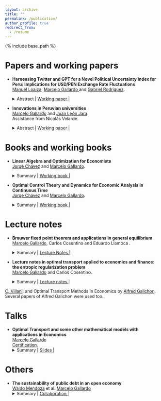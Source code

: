```yaml
---
layout: archive
title: ""
permalink: /publication/
author_profile: true
redirect_from:
  - /resume
---
```


{% include base_path %}

Papers and working papers
======


* **Harnessing Twitter and GPT for a Novel Political Uncertainty Index for Peru: Implications for USD/PEN Exchange Rate Fluctuations** <br>
  [Manuel Loaiza](https://github.com/ManuelLoaizaVasquez), <u> Marcelo Gallardo </u> and [Gabriel Rodriguez](https://www.pucp.edu.pe/profesor/gabriel-rodriguez-briones/). <br>
  <details> 
    <summary>
        Abstract |
        <a href="https://drive.google.com/file/d/191VdL1Q-sk_PgVwwIVhsqSkiVO7d0zt4/view?usp=sharing" role="button" target="_blank"> Working paper </a> | 
    </summary> This study examines the impact of political uncertainty on key macroeconomic variables, including the USD to  PEN exchange rate, through a specialized index built from social media analysis. Tweets from prominent Peruvian figures (2018-2023) are analyzed and labeled by GPT-3.5 Turbo, determining their stance on Peru's political and economic situation. This process contributes to the creation of a political uncertainty time series. This series, indicative of Peru's economic climate, is integrated with a (chosen macroeconomic forecasting method) to enhance the prediction of macroeconomic trends, with a focus on currency exchange dynamics.
  </details>  
  
* **Innovations in Peruvian universities** <br>
  <u>Marcelo Gallardo</u> and [Juan León Jara](https://www.pucp.edu.pe/profesor/juan-leon-jara-almonte).<br>
  Assistance from Nicolás Velarde. <br>
  <details> 
    <summary>
        Abstract |
        <a href="https://drive.google.com/file/d/13RsjJaxJ6OKvsJEDXPGfzMQWwjX3pCiQ/view?usp=sharing" role="button" target="_blank"> Working paper </a> | 
    </summary>
   This paper proposes an innovation indicator for Peruvian universities, emphasizing scientific innovation in fields like engineering and pure sciences. The construction of this indicator is based on a selected dataset and employs confirmatory factor analysis for robust measurement. Additionally, K-means clustering is used to identify innovation clusters among universities. The validity of the indicator is examined through its correlation with university rankings and the exploration of the relationship between innovation levels and post-graduation income. This study provides a focused lens on scientific innovation in higher education, offering insights into academic and policy implications in Peru.
  </details>

Books and working books
======
  
* **Linear Algebra and Optimization for Economists** <br>
 [Jorge Chávez](https://www.pucp.edu.pe/profesor/jorge-chavez-fuentes) and <u>Marcelo Gallardo</u>. <br>
  <details> 
    <summary>
        Summary |
        <a href="https://drive.google.com/file/d/1GBv4FqKyZx87riZPSgLmnIxi_U6UtR6r/view?usp=sharing" role="button" target="_blank"> Working book </a> | 
    </summary>
  Working book about Linear Algebra and Static Optimization for Economists. Linear algebra, topology in normed vector spaces, convex analysis, optimization, and applications to microeconomics.
  </details>


* **Optimal Control Theory and Dynamics for Economic Analysis in Continuous Time** <br>
 [Jorge Chávez](https://www.pucp.edu.pe/profesor/jorge-chavez-fuentes) and <u>Marcelo Gallardo</u>. <br>
  <details> 
    <summary>
        Summary |
        <a href="https://drive.google.com/file/d/1Dxo4IkOWdpwNhx_h1ZbiMRoto6Gqx8Td/view?usp=sharing" role="button" target="_blank"> Working book </a> | 
    </summary>
  Working book about Dynamical Systems and Optimal Control in continuous time. Ordinary differential equations, linear systems, nonlinear systems, calculus of variations, and optimal control theory. Applications to economic growth models such as Solow and Ramsey‑Cass‑Koopsman.
  </details>

Lecture notes
======

* **Brouwer fixed point theorem and applications in general equilibrium** <br>
  <u>Marcelo Gallardo</u>, Carlos Cosentino and Eduardo Llamoca . <br>
  <details> 
    <summary>
        Summary |
        <a href="https://drive.google.com/file/d/1ok2xRQ9KbxPA029Tf0FPgaBjyZDXtUsU/view?usp=sharing" role="button" target="_blank"> Lecture Notes </a> | 
    </summary> We develop a path towards the proof of Brouwer's Fixed Point Theorem, although based on several sources, of our construction. We also present an application in economic theory. Specifically, we focus on general equilibrium theory. We aim to provide the simplest possible proof, the only requirements are real analysis and general topology. Besides one Lemma which is not proved in its most general case, we provide proofs for all the results building up to the main theorem. Furthermore, as far as we know, the combination of elements that we present in this document has not been displayed in this exact form before. It is important to mention that this work does not seek to be original or innovative in the sense that it does not present any new results in the literature. Our objective is simply to develop an understandable approach to Brouwer's Fixed Point Theorem and its applications in general equilibrium.
  </details>

* **Lecture notes in optimal transport applied to economics and finance: the entropic regularization problem** <br>
 <u>Marcelo Gallardo</u> and Carlos Cosentino. <br>
  <details> 
    <summary>
        Summary |
        <a href="https://drive.google.com/file/d/18FMj16rzA-jotOEgmrYm52JqTR1HIXX9/view?usp=sharing" role="button" target="_blank"> Lecture notes </a> | 
    </summary>
  Introduction to optimal transport theory applications in Economics and Finance. We focus on the entropic regularization problem. Content is mostly based on Optimal Transport, old and new by 
[C. Villani](https://en.wikipedia.org/wiki/C%C3%A9dric_Villani), and Optimal Transport Methods in Economics by [Alfred Galichon](https://alfredgalichon.com/). Several papers of Alfred Galichon were used too. 
  </details>

Talks
======

* **Optimal Transport and some other mathematical models with applications in Economics** <br>
 <u>Marcelo Gallardo</u> <br>
 [Certification](https://MarceloGallardoB.github.io/files/adeem.pdf). 
  <details> 
    <summary>
        Summary |
        <a href="https://drive.google.com/file/d/1slc1PWUnp4jQn3eJHJXV2tTaztWxlnRt/view?usp=sharing" role="button" target="_blank"> Slides </a> |   
    </summary> Seminar for the Winter School 2023 organized by the Association of Students and Alumni of Mathematics and the Association of Physics Students of PUCP.  
  </details>


Others
======

* **The sustainability of public debt in an open economy** <br>
 [Waldo Mendoza](https://www.pucp.edu.pe/profesor/waldo-mendoza-bellido) et al. <u>Marcelo Gallardo</u> <br>
  <details> 
    <summary>
        Summary |
        <a href="https://drive.google.com/file/d/1MpHi_TNMoZ59PSP4FtWshXK4TfDxX2Zg/view?usp=sharing" role="button" target="_blank"> Collaboration </a> | 
    </summary> Collaborator on a working paper authored by [Waldo Mendoza](https://es.wikipedia.org/wiki/Waldo_Mendoza_Bellido) et al. Developed part of the dynamic model and analyzed convergence properties.
  </details>



